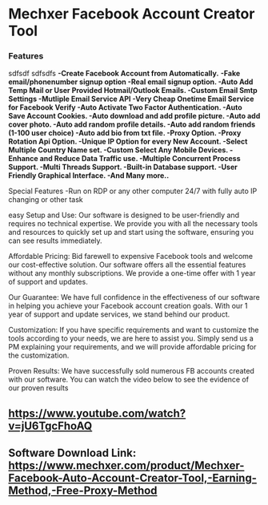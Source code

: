 # Mechxer Facebook Account Creator Tool

### Features

sdfsdf 
sdfsdfs
**-Create Facebook Account from Automatically.**
**-Fake email/phonenumber signup option
-Real email signup option.
-Auto Add Temp Mail or User Provided Hotmail/Outlook Emails.
-Custom Email Smtp Settings
-Mutliple Email Service API
-Very Cheap Onetime Email Service for Facebook Verify
-Auto Activate Two Factor Authentication.
-Auto Save Account Cookies.
-Auto download and add profile picture.
-Auto add cover photo.
-Auto add random profile details.
-Auto add random friends (1-100 user choice)
-Auto add bio from txt file.
-Proxy Option.
-Proxy Rotation Api Option.
-Unique IP Option for every New Account.
-Select Multiple Country Name set.
-Custom Select Any Mobile Devices.
-Enhance and Reduce Data Traffic use.
-Multiple Concurrent Process Support.
-Multi Threads Support.
-Built-in Database support.
-User Friendly Graphical Interface.
-And Many more..**


Special Features
-Run on RDP or any other computer 24/7 with fully auto IP changing or other task


easy Setup and Use:
Our software is designed to be user-friendly and requires no technical expertise. We provide you with all the necessary tools and resources to quickly set up and start using the software, ensuring you can see results immediately.

Affordable Pricing:
Bid farewell to expensive Facebook tools and welcome our cost-effective solution. Our software offers all the essential features without any monthly subscriptions. We provide a one-time offer with 1 year of support and updates.

Our Guarantee:
We have full confidence in the effectiveness of our software in helping you achieve your Facebook account creation goals. With our 1 year of support and update services, we stand behind our product.

Customization:
If you have specific requirements and want to customize the tools according to your needs, we are here to assist you. Simply send us a PM explaining your requirements, and we will provide affordable pricing for the customization.

Proven Results:
We have successfully sold numerous FB accounts created with our software. You can watch the video below to see the evidence of our proven results

## https://www.youtube.com/watch?v=jU6TgcFhoAQ

## Software Download Link: https://www.mechxer.com/product/Mechxer-Facebook-Auto-Account-Creator-Tool,-Earning-Method,-Free-Proxy-Method
